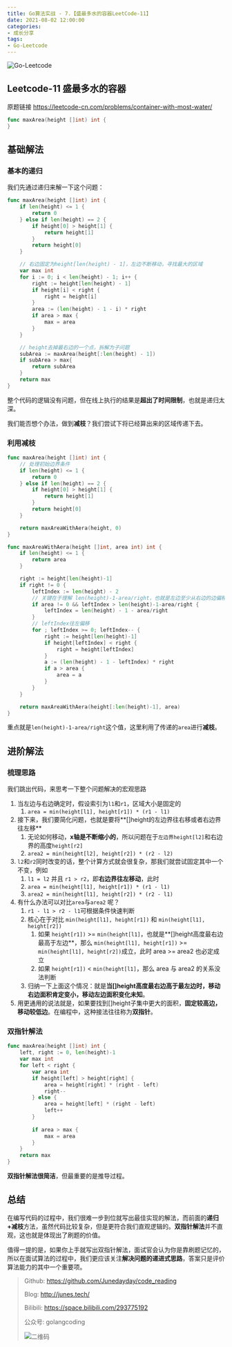 ```yaml
---
title: Go算法实战 - 7.【盛最多水的容器LeetCode-11】
date: 2021-08-02 12:00:00
categories: 
- 成长分享
tags:
- Go-Leetcode
---
```


![Go-Leetcode](https://i.loli.net/2021/07/10/SbG3k5XFRlsJdOV.jpg)

## Leetcode-11 盛最多水的容器

原题链接 https://leetcode-cn.com/problems/container-with-most-water/

```go
func maxArea(height []int) int {
}
```

<!-- more -->

## 基础解法

### 基本的递归

我们先通过递归来解一下这个问题：

```go
func maxArea(height []int) int {
    if len(height) <= 1 {
        return 0
    } else if len(height) == 2 {
        if height[0] > height[1] {
            return height[1]
        }
        return height[0]
    }

    // 右边固定为height[len(height) - 1]，左边不断移动，寻找最大的区域
    var max int
    for i := 0; i < len(height) - 1; i++ {
        right := height[len(height) - 1]
        if height[i] < right {
            right = height[i]
        }
        area := (len(height) - 1 - i) * right
        if area > max {
            max = area
        }
    }

    // height去掉最右边的一个点，拆解为子问题
    subArea := maxArea(height[:len(height) - 1])
    if subArea > max{
        return subArea
    }
    return max
}
```

整个代码的逻辑没有问题，但在线上执行的结果是**超出了时间限制**，也就是递归太深。

我们能否想个办法，做到**减枝**？我们尝试下将已经算出来的区域传递下去。

### 利用减枝

```go
func maxArea(height []int) int {
	// 处理初始边界条件
	if len(height) <= 1 {
		return 0
	} else if len(height) == 2 {
		if height[0] > height[1] {
			return height[1]
		}
		return height[0]
	}

	return maxAreaWithAera(height, 0)
}

func maxAreaWithAera(height []int, area int) int {
	if len(height) <= 1 {
		return area
	}

	right := height[len(height)-1]
	if right != 0 {
		leftIndex := len(height) - 2
		// 关键在于理解 len(height)-1-area/right，也就是左边至少从右边的边偏移area/right，才有可能大于area
		if area != 0 && leftIndex > len(height)-1-area/right {
			leftIndex = len(height) - 1 - area/right
		}
		// leftIndex往左偏移
		for ; leftIndex >= 0; leftIndex-- {
			right := height[len(height)-1]
			if height[leftIndex] < right {
				right = height[leftIndex]
			}
			a := (len(height) - 1 - leftIndex) * right
			if a > area {
				area = a
			}
		}
	}

	return maxAreaWithAera(height[:len(height)-1], area)
}
```

重点就是`len(height)-1-area/right`这个值，这里利用了传递的`area`进行**减枝**。



## 进阶解法

### 梳理思路

我们跳出代码，来思考一下整个问题解决的宏观思路

1. 当左边与右边确定时，假设索引为`l1`和`r1`，区域大小是固定的
   1. `area = min(height[l1], height[r1]) * (r1 - l1)`
2. 接下来，我们要简化问题，也就是要将**[]height的左边界往右移或者右边界往左移**
   1. 无论如何移动，**x轴是不断缩小的**，所以问题在于`左边界height[l2]`和右边界的高度`height[r2]`
   2. `area2 = min(height[l2], height[r2]) * (r2 - l2)`
3. `l2`和`r2`同时改变的话，整个计算方式就会很复杂，那我们就尝试固定其中一个不变，例如
   1. `l1 = l2` 并且 `r1 > r2`，即**右边界往左移动**，此时
   2. `area = min(height[l1], height[r1]) * (r1 - l1)`
   3. `area2 = min(height[l1], height[r2]) * (r2 - l1)`
4. 有什么办法可以对比`area`与`area2` 呢？
   1. `r1 - l1 > r2 - l1`可根据条件快速判断
   2. 核心在于对比 `min(height[l1], height[r1])` 和 `min(height[l1], height[r2])`
      1. 如果 `height[r1])` >= `min(height[l1]`，也就是**[]height高度最右边最高于左边**，那么 `min(height[l1], height[r1])` >=  `min(height[l1], height[r2])`成立，此时 area >= area2 也必定成立
      2. 如果 `height[r1])` < `min(height[l1]`，那么 area 与 area2 的关系没法判断
   3. 归纳一下上面这个情况：就是**当[]height高度最右边高于最左边时，移动右边面积肯定变小，移动左边面积变化未知**。
5. 用更通用的说法就是，如果要找到[]height子集中更大的面积，**固定较高边，移动较低边**。在编程中，这种接法往往称为**双指针**。



### 双指针解法

```go
func maxArea(height []int) int {
    left, right := 0, len(height)-1
    var max int
    for left < right {
        var area int
        if height[left] > height[right] {
            area = height[right] * (right - left)
            right--
        } else {
            area = height[left] * (right - left)
            left++
        }
        
        if area > max {
            max = area
        }
    }
    return max
}
```

**双指针解法很简洁**，但最重要的是推导过程。



## 总结

在编写代码的过程中，我们很难一步到位就写出最佳实现的解法，而前面的**递归+减枝**方法，虽然代码比较复杂，但是更符合我们直观逻辑的。**双指针解法**并不直观，这也就是体现出了刷题的价值。

值得一提的是，如果你上手就写出双指针解法，面试官会认为你是靠刷题记忆的，所以在面试算法的过程中，我们更应该关注**解决问题的递进式思路**，答案只是评价算法能力的其中一个重要项。



> Github: https://github.com/Junedayday/code_reading
>
> Blog: http://junes.tech/
>
> Bilibili: https://space.bilibili.com/293775192
>
> 公众号: golangcoding
>
>  ![二维码](https://i.loli.net/2021/02/28/RPzy7Hjc9GZ8I3e.jpg)

